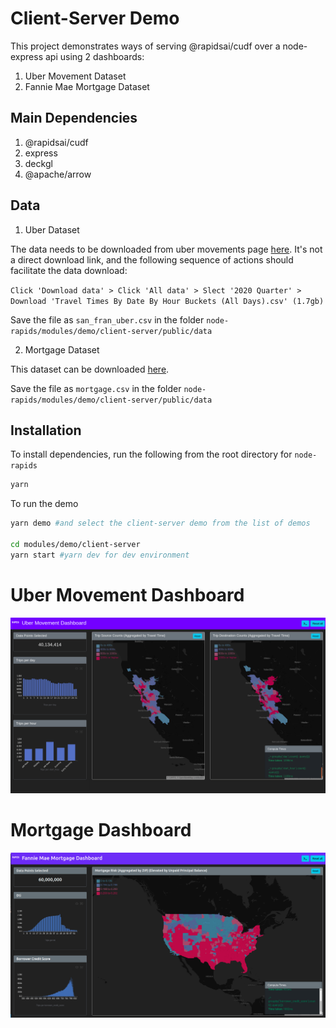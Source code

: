 # Client-Server Demo

This project demonstrates ways of serving @rapidsai/cudf over a node-express api using 2 dashboards:
1. Uber Movement Dataset
2. Fannie Mae Mortgage Dataset

## Main Dependencies

1. @rapidsai/cudf
2. express
3. deckgl
4. @apache/arrow

## Data

1. Uber Dataset

The data needs to be downloaded from uber movements page [here](https://movement.uber.com/explore/san_francisco/travel-times). It's not a direct download link, and the following sequence of actions should facilitate the data download:

`Click 'Download data' > Click 'All data' > Slect '2020 Quarter' > Download 'Travel Times By Date By Hour Buckets (All Days).csv' (1.7gb)`

Save the file as `san_fran_uber.csv` in the folder `node-rapids/modules/demo/client-server/public/data`

2. Mortgage Dataset

This dataset can be downloaded [here](https://drive.google.com/file/d/1KZBzbw9z-BkyuxfN4HB0u_vKbpaEjDTm/view?usp=sharing).

Save the file as `mortgage.csv` in the folder `node-rapids/modules/demo/client-server/public/data`

## Installation

To install dependencies, run the following from the root directory for `node-rapids`

```bash
yarn
```

To run the demo
```bash
yarn demo #and select the client-server demo from the list of demos

cd modules/demo/client-server
yarn start #yarn dev for dev environment
```

# Uber Movement Dashboard
![Screenshot](./_images/uber-screenshot.png)


# Mortgage Dashboard
![Screenshot](./_images/mortgage-screenshot.png)
